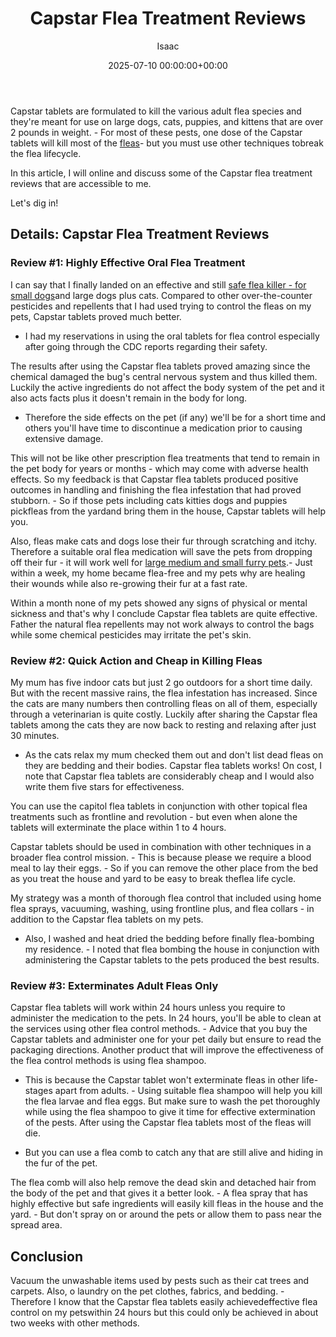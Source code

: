 ﻿---
title: Capstar Flea Treatment Reviews
description: Capstar tablets are formulated to kill the various adult flea species and they're meant for use on large dogs, cats, puppies, and kittens that are over 2...
slug: /capstar-flea-treatment-reviews/
date: 2025-07-10 00:00:00+00:00
lastmod: 2025-07-10 00:00:00+03:00
author: Isaac
categories:

- Fleas

- Product Reviews
tags:

- fleas

- capstar

- flea
layout: post
---

Capstar tablets are formulated to kill the various adult flea species and they're meant for use on large dogs, cats, puppies, and kittens that are over 2 pounds in weight. - For most of these pests, one dose of the Capstar tablets will kill most of the [fleas](https://pestpolicy.com/capstar-flea-tablets-for-small-dogs/)- but you must use other techniques tobreak the flea lifecycle.

In this article, I will online and discuss some of the Capstar flea treatment reviews that are accessible to me.

Let's dig in!

##  Details: Capstar Flea Treatment Reviews

###  Review #1: Highly Effective Oral Flea Treatment

I can say that I finally landed on an effective and still [safe flea killer - for small dogs](https://pestpolicy.com/capstar-flea-tablets-for-small-dogs)and large dogs plus cats. Compared to other over-the-counter pesticides and repellents that I had used trying to control the fleas on my pets, Capstar tablets proved much better.

- I had my reservations in using the oral tablets for flea control especially after going through the CDC reports regarding their safety.

The results after using the Capstar flea tablets proved amazing since the chemical damaged the bug's central nervous system and thus killed them. Luckily the active ingredients do not affect the body system of the pet and it also acts facts plus it doesn't remain in the body for long.

- Therefore the side effects on the pet (if any) we'll be for a short time and others you'll have time to discontinue a medication prior to causing extensive damage.

This will not be like other prescription flea treatments that tend to remain in the pet body for years or months - which may come with adverse health effects. So my feedback is that Capstar flea tablets produced positive outcomes in handling and finishing the flea infestation that had proved stubborn. - So if those pets including cats kitties dogs and puppies pickfleas from the yardand bring them in the house, Capstar tablets will help you.

Also, fleas make cats and dogs lose their fur through scratching and itchy. Therefore a suitable oral flea medication will save the pets from dropping off their fur - it will work well for [large medium and small furry pets](https://pestpolicy.com/capstar-flea-tablets-for-large-dogs).- Just within a week, my home became flea-free and my pets why are healing their wounds while also re-growing their fur at a fast rate.

Within a month none of my pets showed any signs of physical or mental sickness and that's why I conclude Capstar flea tablets are quite effective. Father the natural flea repellents may not work always to control the bags while some chemical pesticides may irritate the pet's skin.

###  Review #2: Quick Action and Cheap in Killing Fleas

My mum has five indoor cats but just 2 go outdoors for a short time daily. But with the recent massive rains, the flea infestation has increased. Since the cats are many numbers then controlling fleas on all of them, especially through a veterinarian is quite costly. Luckily after sharing the Capstar flea tablets among the cats they are now back to resting and relaxing after just 30 minutes.

- As the cats relax my mum checked them out and don't list dead fleas on they are bedding and their bodies. Capstar flea tablets works! On cost, I note that Capstar flea tablets are considerably cheap and I would also write them five stars for effectiveness.

You can use the capitol flea tablets in conjunction with other topical flea treatments such as frontline and revolution - but even when alone the tablets will exterminate the place within 1 to 4 hours.

Capstar tablets should be used in combination with other techniques in a broader flea control mission. - This is because please we require a blood meal to lay their eggs. - So if you can remove the other place from the bed as you treat the house and yard to be easy to break theflea life cycle.

My strategy was a month of thorough flea control that included using home flea sprays, vacuuming, washing, using frontline plus, and flea collars - in addition to the Capstar flea tablets on my pets.

- Also, I washed and heat dried the bedding before finally flea-bombing my residence. - I noted that flea bombing the house in conjunction with administering the Capstar tablets to the pets produced the best results.

###  Review #3: Exterminates Adult Fleas Only

Capstar flea tablets will work within 24 hours unless you require to administer the medication to the pets. In 24 hours, you'll be able to clean at the services using other flea control methods. - Advice that you buy the Capstar tablets and administer one for your pet daily but ensure to read the packaging directions. Another product that will improve the effectiveness of the flea control methods is using flea shampoo.

- This is because the Capstar tablet won't exterminate fleas in other life-stages apart from adults. - Using suitable flea shampoo will help you kill the flea larvae and flea eggs. But make sure to wash the pet thoroughly while using the flea shampoo to give it time for effective extermination of the pests. After using the Capstar flea tablets most of the fleas will die.

- But you can use a flea comb to catch any that are still alive and hiding in the fur of the pet.

The flea comb will also help remove the dead skin and detached hair from the body of the pet and that gives it a better look. - A flea spray that has highly effective but safe ingredients will easily kill fleas in the house and the yard. - But don't spray on or around the pets or allow them to pass near the spread area.

##  Conclusion

Vacuum the unwashable items used by pests such as their cat trees and carpets. Also, o laundry on the pet clothes, fabrics, and bedding. - Therefore I know that the Capstar flea tablets easily achievedeffective flea control on my petswithin 24 hours but this could only be achieved in about two weeks with other methods.
